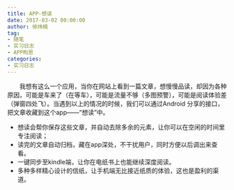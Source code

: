 ```yaml
---
title: APP-想读
date: 2017-03-02 00:00:00
author: 徐炜楠
tag: 
- 随笔
- 实习日志
- APP构思
categories: 
- 实习日志
---
```

<p>　　我想有这么一个应用，当你在网站上看到一篇文章，想慢慢品读，却因为各种原因，可能是车来了（在等车），可能是流量不够（多图预警），可能是阅读体验差（弹窗四处飞）。当遇到以上的情况的时候，我们可以通过Android 分享的接口，把文章收藏到这个app——“想读”中。  </p><ul>
<li>想读会帮你保存这些文章，并自动去除多余的元素，让你可以在空闲的时间里专注阅读；</li>
<li>读完的文章自动归档，藏在app深处，不干扰用户，同时方便以后调出来查看。</li>
<li>一键同步至kindle端，让你在电纸书上也能继续深度阅读。</li>
<li>多种多样精心设计的信纸，让手机端无比接近纸质的体验，这也是盈利的渠道。</li>
</ul>